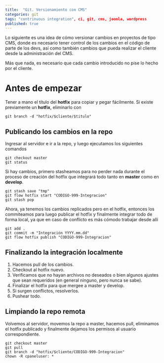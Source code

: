 ```yaml
---
title:  "Git. Versionamiento con CMS"
categories: git
tags: "contrinuous integration", ci, git, cms, joomla, wordpress
published: true
---
```


Lo siguiente es una idea de cómo versionar cambios en proyectos de tipo CMS,
donde es necesario tener control de los cambios en el código de parte de los
devs, así como también cambios que pueda realizar el cliente desde la
administración del CMS.

Más que nada, es necesario que cada cambio introducido no pise lo hecho por el
cliente.

# Antes de empezar
Tener a mano el título del **hotfix** para copiar y pegar fácilmente.
Si existe previamente un **hotfix**, eliminarlo con

```shell
git branch -d "hotfix/$cliente/$titulo"
```

## Publicando los cambios en la repo
Ingresar al servidor e ir a la repo, y luego ejecutamos los siguientes comandos

```shell
git checkout master
git status
```

Si hay cambios, primero stasheamos para no perder nada durante el proceso de creación del hotfix que integrará todo tanto en **master** como en **develop**.

```shell
git stash save "tmp"
git flow hotfix start "CODIGO-999-Integracion"
git stash pop
```

Ahora, ya tenemos los cambios replicados pero en el hotfix, entonces los commiteamos para luego publicar el hotfix y finalmente integrar todo de forma local, ya que en caso de conflicto es más cómodo trabajar desde allí

```shell
git add .
git commit -m "Integración YYYY.mm.dd"
git flow hotfix publish "CODIGO-999-Integracion"
```

## Finalizando la integración localmente

1. Hacemos pull de los cambios.
1. Checkout al hotfix nuevo.
1. Verificamos que no hayan archivos no deseados o bien algunos ajustes que sean requeridos (en general ninguno, pero nunca se sabe).
1. Finalizar el hotfix para que mergee a master y develop.
1. Si surgen conflictos, resolverlos.
1. Pushear todo.

## Limpiando la repo remota
Volvemos al servidor, movemos la repo a master, hacemos pull, eliminamos el hotfix publicado y finalmente dejamos los permisos al usuario correspondiente.

```shell
git checkout master
git pull
git branch -d "hotfix/$cliente/CODIGO-999-Integracion"
chown -R cpaneluser: *
```
